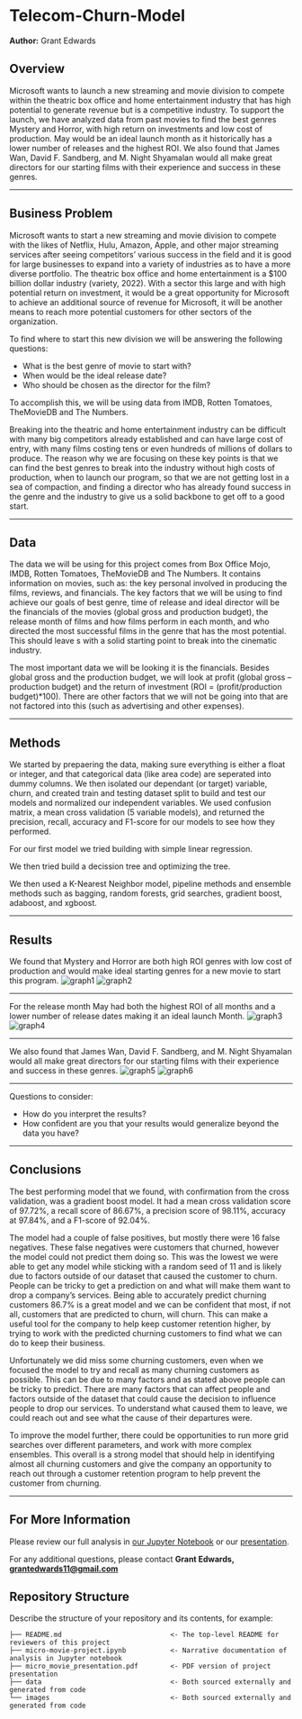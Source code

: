 # Telecom-Churn-Model

**Author:** Grant Edwards

## Overview

Microsoft wants to launch a new streaming and movie division to compete within the theatric box office and home entertainment industry that has high potential to generate revenue but is a competitive industry. To support the launch, we have analyzed data from past movies to find the best genres Mystery and Horror, with high return on investments and low cost of production. May would be an ideal launch month as it historically has a lower number of releases and the highest ROI. We also found that James Wan, David F. Sandberg, and M. Night Shyamalan would all make great directors for our starting films with their experience and success in these genres.
***

## Business Problem

Microsoft wants to start a new streaming and movie division to compete with the likes of Netflix, Hulu, Amazon, Apple, and other major streaming services after seeing competitors’ various success in the field and it is good for large businesses to expand into a variety of industries as to have a more diverse portfolio. The theatric box office and home entertainment is a $100 billion dollar industry (variety, 2022). With a sector this large and with high potential return on investment, it would be a great opportunity for Microsoft to achieve an additional source of revenue for Microsoft, it will be another means to reach more potential customers for other sectors of the organization. 

To find where to start this new division we will be answering the following questions:


* What is the best genre of movie to start with?
* When would be the ideal release date?
* Who should be chosen as the director for the film?

To accomplish this, we will be using data from IMDB, Rotten Tomatoes, TheMovieDB and The Numbers.

Breaking into the theatric and home entertainment industry can be difficult with many big competitors already established and can have large cost of entry, with many films costing tens or even hundreds of millions of dollars to produce. The reason why we are focusing on these key points is that we can find the best genres to break into the industry without high costs of production, when to launch our program, so that we are not getting lost in a sea of compaction, and finding a director who has already found success in the genre and the industry to give us a solid backbone to get off to a good start. 
***

## Data

The data we will be using for this project comes from Box Office Mojo, IMDB, Rotten Tomatoes, TheMovieDB and The Numbers. It contains information on movies, such as: the key personal involved in producing the films, reviews, and financials.
The key factors that we will be using to find achieve our goals of best genre, time of release and ideal director will be the financials of the movies (global gross and production budget), the release month of films and how films perform in each month, and who directed the most successful films in the genre that has the most potential. This should leave s with a solid starting point to break into the cinematic industry. 

The most important data we will be looking it is the financials. Besides global gross and the production budget, we will look at profit (global gross – production budget) and the return of investment (ROI = (profit/production budget)*100). There are other factors that we will not be going into that are not factored into this (such as advertising and other expenses). 
***

## Methods

We started by prepaering the data, making sure everything is either a float or integer, and that categorical data (like area code) are seperated into dummy columns. We then isolated our dependant (or target) variable, churn, and created train and testing dataset split to build and test our models and normalized our independent variables. We used confusion matrix, a mean cross validation (5 variable models), and returned the precision, recall, accuracy and F1-score for our models to see how they performed. 

For our first model we tried building with simple linear regression. 

We then tried build a decission tree and optimizing the tree. 

We then used a K-Nearest Neighbor model, pipeline methods and ensemble methods such as bagging, random forests, grid searches, gradient boost, adaboost, and xgboost. 


***

## Results

We found that Mystery and Horror are both high ROI genres with low cost of production and would make ideal starting genres for a new movie to start this program.
![graph1](./images/genreROI.png)
![graph2](./images/genreBudget.png)
***
For the release month May had both the highest ROI of all months and a lower number of release dates making it an ideal launch Month.
![graph3](./images/monthROI.png)
![graph4](./images/MonthSum.png)
***
We also found that James Wan, David F. Sandberg, and M. Night Shyamalan would all make great directors for our starting films with their experience and success in these genres.
![graph5](./images/directorMystery.png)
![graph6](./images/directorHorror.png)
***
Questions to consider:
* How do you interpret the results?
* How confident are you that your results would generalize beyond the data you have?
***


## Conclusions

The best performing model that we found, with confirmation from the cross validation, was a gradient boost model. It had a mean cross validation score of 97.72%, a recall score of 86.67%, a precision score of 98.11%, accuracy at 97.84%, and a F1-score of 92.04%.
 
The model had a couple of false positives, but mostly there were 16 false negatives. These false negatives were customers that churned, however the model could not predict them doing so. This was the lowest we were able to get any model while sticking with a random seed of 11 and is likely due to factors outside of our dataset that caused the customer to churn. People can be tricky to get a prediction on and what will make them want to drop a company’s services. Being able to accurately predict churning customers 86.7% is a great model and we can be confident that most, if not all, customers that are predicted to churn, will churn. This can make a useful tool for the company to help keep customer retention higher, by trying to work with the predicted churning customers to find what we can do to keep their business.
 
Unfortunately we did miss some churning customers, even when we focused the model to try and recall as many churning customers as possible. This can be due to many factors and as stated above people can be tricky to predict. There are many factors that can affect people and factors outside of the dataset that could cause the decision to influence people to drop our services. To understand what caused them to leave, we could reach out and see what the cause of their departures were.
 
To improve the model further, there could be opportunities to run more grid searches over different parameters, and work with more complex ensembles. This overall is a strong model that should help in identifying almost all churning customers and give the company an opportunity to reach out through a customer retention program to help prevent the customer from churning. 
***

## For More Information

Please review our full analysis in [our Jupyter Notebook](./micro-movie-project.ipynb) or our [presentation](./micro_movie_presentation.pdf).

For any additional questions, please contact **Grant Edwards, grantedwards11@gmail.com**

## Repository Structure

Describe the structure of your repository and its contents, for example:

```
├── README.md                           <- The top-level README for reviewers of this project
├── micro-movie-project.ipynb           <- Narrative documentation of analysis in Jupyter notebook
├── micro_movie_presentation.pdf        <- PDF version of project presentation
├── data                                <- Both sourced externally and generated from code
└── images                              <- Both sourced externally and generated from code
```
